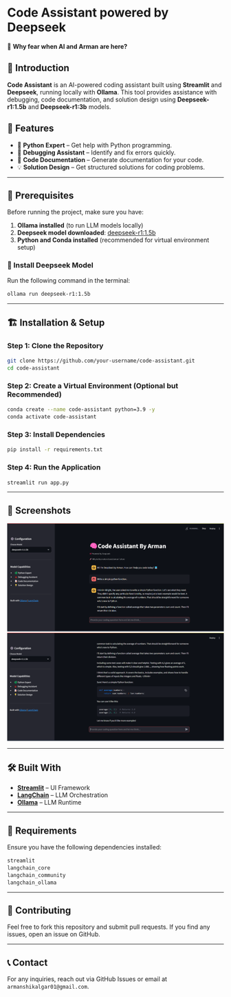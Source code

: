 # Code Assistant powered by Deepseek

🚀 **Why fear when AI and Arman are here?**

## 🧠 Introduction

**Code Assistant** is an AI-powered coding assistant built using **Streamlit** and **Deepseek**, running locally with **Ollama**. This tool provides assistance with debugging, code documentation, and solution design using **Deepseek-r1:1.5b** and **Deepseek-r1:3b** models.

## 📌 Features

- 🐍 **Python Expert** – Get help with Python programming.
- 🐞 **Debugging Assistant** – Identify and fix errors quickly.
- 📝 **Code Documentation** – Generate documentation for your code.
- 💡 **Solution Design** – Get structured solutions for coding problems.

---

## 🔧 Prerequisites

Before running the project, make sure you have:

1. **Ollama installed** (to run LLM models locally)
2. **Deepseek model downloaded**: [deepseek-r1:1.5b](https://ollama.com/library/deepseek-r1:1.5b)
3. **Python and Conda installed** (recommended for virtual environment setup)

### 🔽 Install Deepseek Model
Run the following command in the terminal:
```sh
ollama run deepseek-r1:1.5b
```

---

## 🏗️ Installation & Setup

### Step 1: Clone the Repository
```sh
git clone https://github.com/your-username/code-assistant.git
cd code-assistant
```

### Step 2: Create a Virtual Environment (Optional but Recommended)
```sh
conda create --name code-assistant python=3.9 -y
conda activate code-assistant
```

### Step 3: Install Dependencies
```sh
pip install -r requirements.txt
```

### Step 4: Run the Application
```sh
streamlit run app.py
```

---

## 📸 Screenshots

![Code Assistant UI](https://github.com/Arman1263/code-assistant-deepseek/blob/b962fcbc8c6a121c5c57d7fab7a78052782263d3/1.png)
![Code Assistant UI](https://github.com/Arman1263/code-assistant-deepseek/blob/b962fcbc8c6a121c5c57d7fab7a78052782263d3/2.png)

---

## 🛠️ Built With
- **[Streamlit](https://streamlit.io/)** – UI Framework
- **[LangChain](https://python.langchain.com/)** – LLM Orchestration
- **[Ollama](https://ollama.ai/)** – LLM Runtime

---

## 📜 Requirements

Ensure you have the following dependencies installed:
```txt
streamlit
langchain_core
langchain_community
langchain_ollama
```

---

## 📌 Contributing
Feel free to fork this repository and submit pull requests. If you find any issues, open an issue on GitHub.

---

## 📞 Contact
For any inquiries, reach out via GitHub Issues or email at `armanshikalgar01@gmail.com`.

